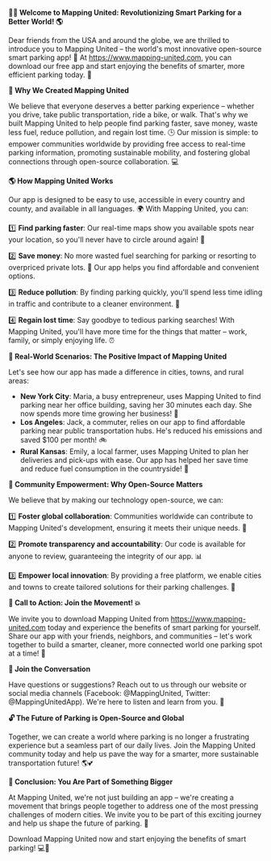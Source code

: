 **🚗💡 Welcome to Mapping United: Revolutionizing Smart Parking for a Better World! 🌎**

Dear friends from the USA and around the globe, we are thrilled to introduce you to Mapping United – the world's most innovative open-source smart parking app! 🤩 At https://www.mapping-united.com, you can download our free app and start enjoying the benefits of smarter, more efficient parking today. 🚀

**💬 Why We Created Mapping United**

We believe that everyone deserves a better parking experience – whether you drive, take public transportation, ride a bike, or walk. That's why we built Mapping United to help people find parking faster, save money, waste less fuel, reduce pollution, and regain lost time. 🕒 Our mission is simple: to empower communities worldwide by providing free access to real-time parking information, promoting sustainable mobility, and fostering global connections through open-source collaboration. 💻

**🌎 How Mapping United Works**

Our app is designed to be easy to use, accessible in every country and county, and available in all languages. 🌍 With Mapping United, you can:

1️⃣ **Find parking faster**: Our real-time maps show you available spots near your location, so you'll never have to circle around again! 📍

2️⃣ **Save money**: No more wasted fuel searching for parking or resorting to overpriced private lots. 💸 Our app helps you find affordable and convenient options.

3️⃣ **Reduce pollution**: By finding parking quickly, you'll spend less time idling in traffic and contribute to a cleaner environment. 🌱

4️⃣ **Regain lost time**: Say goodbye to tedious parking searches! With Mapping United, you'll have more time for the things that matter – work, family, or simply enjoying life. ⏰

**👥 Real-World Scenarios: The Positive Impact of Mapping United**

Let's see how our app has made a difference in cities, towns, and rural areas:

* **New York City**: Maria, a busy entrepreneur, uses Mapping United to find parking near her office building, saving her 30 minutes each day. She now spends more time growing her business! 💼
* **Los Angeles**: Jack, a commuter, relies on our app to find affordable parking near public transportation hubs. He's reduced his emissions and saved $100 per month! 🚲
* **Rural Kansas**: Emily, a local farmer, uses Mapping United to plan her deliveries and pick-ups with ease. Our app has helped her save time and reduce fuel consumption in the countryside! 🌾

**🌈 Community Empowerment: Why Open-Source Matters**

We believe that by making our technology open-source, we can:

1️⃣ **Foster global collaboration**: Communities worldwide can contribute to Mapping United's development, ensuring it meets their unique needs. 💬

2️⃣ **Promote transparency and accountability**: Our code is available for anyone to review, guaranteeing the integrity of our app. 📊

3️⃣ **Empower local innovation**: By providing a free platform, we enable cities and towns to create tailored solutions for their parking challenges. 🔧

**🎉 Call to Action: Join the Movement! 💥**

We invite you to download Mapping United from https://www.mapping-united.com today and experience the benefits of smart parking for yourself. Share our app with your friends, neighbors, and communities – let's work together to build a smarter, cleaner, more connected world one parking spot at a time! 🌟

**💬 Join the Conversation**

Have questions or suggestions? Reach out to us through our website or social media channels (Facebook: @MappingUnited, Twitter: @MappingUnitedApp). We're here to listen and learn from you. 🤗

**🔓 The Future of Parking is Open-Source and Global**

Together, we can create a world where parking is no longer a frustrating experience but a seamless part of our daily lives. Join the Mapping United community today and help us pave the way for a smarter, more sustainable transportation future! 🌎💕

**👏 Conclusion: You Are Part of Something Bigger**

At Mapping United, we're not just building an app – we're creating a movement that brings people together to address one of the most pressing challenges of modern cities. We invite you to be part of this exciting journey and help us shape the future of parking. 🌟

Download Mapping United now and start enjoying the benefits of smart parking! 💻🚗